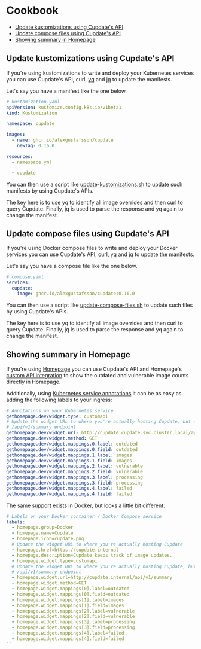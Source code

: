 # Cookbook

- [Update kustomizations using Cupdate's API](#update-kustomizations-using-cupdates-api)
- [Update compose files using Cupdate's API](#update-compose-files-using-cupdates-api)
- [Showing summary in Homepage](#showing-summary-in-homepage)

## Update kustomizations using Cupdate's API

If you're using kustomizations to write and deploy your Kubernetes services you
can use Cupdate's API, curl, [yq](https://github.com/mikefarah/yq) and
[jq](https://github.com/jqlang/jq) to update the manifests.

Let's say you have a manifest like the one below.

```yaml
# kustomization.yaml
apiVersion: kustomize.config.k8s.io/v1beta1
kind: Kustomization

namespace: cupdate

images:
  - name: ghcr.io/alexgustafsson/cupdate
    newTag: 0.16.0

resources:
  - namespace.yml

  - cupdate
```

You can then use a script like
[update-kustomizations.sh](update-kustomizations.sh) to update such manifests
by using Cupdate's APIs.

The key here is to use yq to identify all image overrides and then curl to query
Cupdate. Finally, jq is used to parse the response and yq again to change the
manifest.

## Update compose files using Cupdate's API

If you're using Docker compose files to write and deploy your Docker services
you can use Cupdate's API, curl, [yq](https://github.com/mikefarah/yq) and
[jq](https://github.com/jqlang/jq) to update the manifests.

Let's say you have a compose file like the one below.

```yaml
# compose.yaml
services:
  cupdate:
    image: ghcr.io/alexgustafsson/cupdate:0.16.0
```

You can then use a script like
[update-compose-files.sh](update-compose-files.sh) to update such files by using
Cupdate's APIs.

The key here is to use yq to identify all image overrides and then curl to query
Cupdate. Finally, jq is used to parse the response and yq again to change the
manifest.

## Showing summary in Homepage

If you're using [Homepage](https://github.com/gethomepage/homepage) you can use
Cupdate's API and Homepage's
[custom API integration](https://gethomepage.dev/widgets/services/customapi/) to
show the outdated and vulnerable image counts directly in Homepage.

Additionally, using
[Kubernetes service annotations](https://gethomepage.dev/configs/kubernetes/#services)
it can be as easy as adding the following labels to your ingress:

```yaml
# Annotations on your Kubernetes service
gethomepage.dev/widget.type: customapi
# Update the widget URL to where you're actually hosting Cupdate, but use the
# /api/v1/summary endpoint
gethomepage.dev/widget.url: http://cupdate.cupdate.svc.cluster.local/api/v1/summary
gethomepage.dev/widget.method: GET
gethomepage.dev/widget.mappings.0.label: outdated
gethomepage.dev/widget.mappings.0.field: outdated
gethomepage.dev/widget.mappings.1.label: images
gethomepage.dev/widget.mappings.1.field: images
gethomepage.dev/widget.mappings.2.label: vulnerable
gethomepage.dev/widget.mappings.2.field: vulnerable
gethomepage.dev/widget.mappings.3.label: processing
gethomepage.dev/widget.mappings.3.field: processing
gethomepage.dev/widget.mappings.4.label: failed
gethomepage.dev/widget.mappings.4.field: failed
```

The same support exists in Docker, but looks a little bit different:

```yaml
# Labels on your Docker container / Docker Compose service
labels:
  - homepage.group=Docker
  - homepage.name=Cupdate
  - homepage.icon=cupdate.png
  # Update the widget URL to where you're actually hosting Cupdate
  - homepage.href=https://cupdate.internal
  - homepage.description=Cupdate keeps track of image updates.
  - homepage.widget.type=customapi
  # Update the widget URL to where you're actually hosting Cupdate, but use the
  # /api/v1/summary endpoint
  - homepage.widget.url=http://cupdate.internal/api/v1/summary
  - homepage.widget.method=GET
  - homepage.widget.mappings[0].label=outdated
  - homepage.widget.mappings[0].field=outdated
  - homepage.widget.mappings[1].label=images
  - homepage.widget.mappings[1].field=images
  - homepage.widget.mappings[2].label=vulnerable
  - homepage.widget.mappings[2].field=vulnerable
  - homepage.widget.mappings[3].label=processing
  - homepage.widget.mappings[3].field=processing
  - homepage.widget.mappings[4].label=failed
  - homepage.widget.mappings[4].field=failed
``
```
